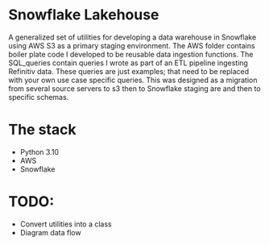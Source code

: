 # Snowflake Lakehouse
A generalized set of utilities for developing a data warehouse in Snowflake using AWS S3 as a primary staging environment. The AWS folder contains boiler plate code I developed to be reusable 
data ingestion functions. The SQL_queries contain queries I wrote as part of an ETL pipeline ingesting Refinitiv data. These queries are just examples; that need to be replaced with your own use case specific queries. This was designed as a migration from several source servers to s3 then to Snowflake staging are and then to specific schemas.


# The stack

- Python 3.10
- AWS
- Snowflake


# TODO:
- Convert utilities into a class
- Diagram data flow

